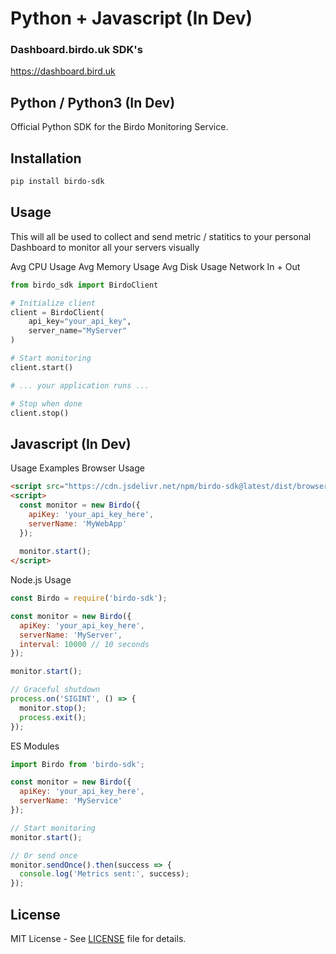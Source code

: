 # Python + Javascript (In Dev) 

### Dashboard.birdo.uk SDK's

https://dashboard.bird.uk

## Python / Python3 (In Dev) 

Official Python SDK for the Birdo Monitoring Service.
## Installation

```bash
pip install birdo-sdk
```

## Usage

This will all be used to collect and send metric / statitics to your personal Dashboard to monitor all your servers visually 

Avg CPU Usage
Avg Memory Usage
Avg Disk Usage
Network In + Out

```python
from birdo_sdk import BirdoClient

# Initialize client
client = BirdoClient(
    api_key="your_api_key",
    server_name="MyServer"
)

# Start monitoring
client.start()

# ... your application runs ...

# Stop when done
client.stop()
```

## Javascript (In Dev) 

Usage Examples
Browser Usage

```html
<script src="https://cdn.jsdelivr.net/npm/birdo-sdk@latest/dist/browser.min.js"></script>
<script>
  const monitor = new Birdo({
    apiKey: 'your_api_key_here',
    serverName: 'MyWebApp'
  });
  
  monitor.start();
</script>
```

Node.js Usage

```javascript
const Birdo = require('birdo-sdk');

const monitor = new Birdo({
  apiKey: 'your_api_key_here',
  serverName: 'MyServer',
  interval: 10000 // 10 seconds
});

monitor.start();

// Graceful shutdown
process.on('SIGINT', () => {
  monitor.stop();
  process.exit();
});
```
ES Modules

```javascript
import Birdo from 'birdo-sdk';

const monitor = new Birdo({
  apiKey: 'your_api_key_here',
  serverName: 'MyService'
});

// Start monitoring
monitor.start();

// Or send once
monitor.sendOnce().then(success => {
  console.log('Metrics sent:', success);
});
```

## License

MIT License - See [LICENSE](LICENSE) file for details.

